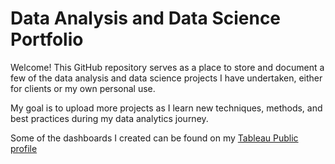 # **Data Analysis and Data Science Portfolio**

Welcome! This GitHub repository serves as a place to store and document a few of the data analysis and data science projects I have undertaken, either for clients or my own personal use. 

My goal is to upload more projects as I learn new techniques, methods, and best practices during my data analytics journey. 

Some of the dashboards I created can be found on my [Tableau Public profile](https://public.tableau.com/app/profile/ken.chin)
